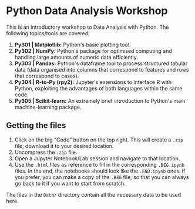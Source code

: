 # Python Data Analysis Workshop
This is an introductory workshop to Data Analysis with Python. The following topics/tools are covered:
1. **Py301 | Matplotlib:** Python's basic plotting tool.
2. **Py302 | NumPy:** Python's package for optimised computing and handling large amounts of numeric data efficiently.
3. **Py303 | Pandas:** Python's dataframe tool to process structured tabular data (data organised into columns that correspond to features and rows that correspond to cases).
4. **Py304 | R-to-Py (rpy2):** Jupyter's extensions to interface R with Python, exploiting the advantages of both languages within the same code.
5. **Py305 | Scikit-learn:** An extremely brief introduction to Python's main machine-learning package.

## Getting the files
1. Click on the big "Code" button on the top right. This will create a `.zip` file; download it to your desired location.
2. Uncompress the `.zip` file.
3. Open a Jupyter Notebook/Lab session and navigate to that location.
4. Use the `.html` files as reference to fill in the corresponding `.BEG.ipynb` files. In the end, the notebooks should look like the `.END.ipynb` ones. If you prefer, you can make a copy of the `.BEG` file, so that you can always go back to it if you want to start from scratch.

The files in the `Data/` directory contain all the necessary data to be used here.
